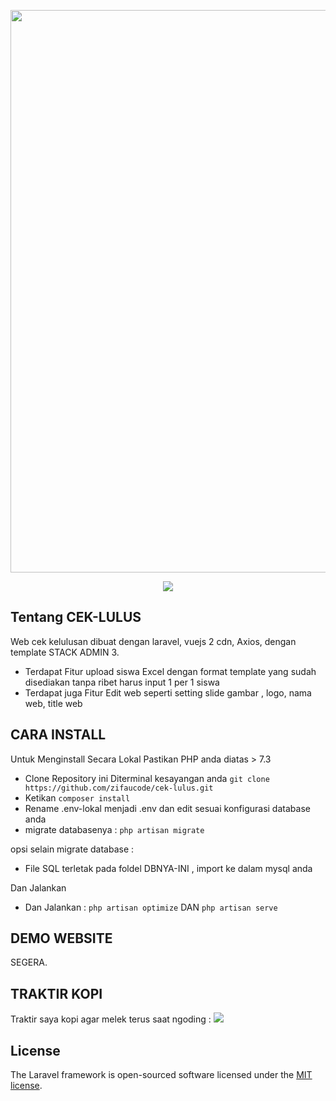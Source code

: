<p align="center"><a href="https://github.com/zifaucode/cek-lulus" target="_blank"><img src="https://user-images.githubusercontent.com/33486013/164989084-586c08af-43ea-4f59-93dd-54f25f22c830.png" width="900"></a></p>

<p align="center">
<a href="https://trakteer.id/zifau"><img src="https://img.shields.io/static/v1?label=Trakteer&message=zifaucode&color=C02433"></a>
</p>

## Tentang CEK-LULUS

Web cek kelulusan dibuat dengan laravel, vuejs 2 cdn, Axios, dengan template STACK ADMIN 3.

-   Terdapat Fitur upload siswa Excel dengan format template yang sudah disediakan tanpa ribet harus input 1 per 1 siswa
-   Terdapat juga Fitur Edit web seperti setting slide gambar , logo, nama web, title web

## CARA INSTALL

Untuk Menginstall Secara Lokal Pastikan PHP anda diatas > 7.3

-   Clone Repository ini Diterminal kesayangan anda `git clone https://github.com/zifaucode/cek-lulus.git`
-   Ketikan `composer install`
-   Rename .env-lokal menjadi .env dan edit sesuai konfigurasi database anda
-   migrate databasenya : `php artisan migrate`

opsi selain migrate database :

-   File SQL terletak pada foldel DBNYA-INI , import ke dalam mysql anda

Dan Jalankan

-   Dan Jalankan : `php artisan optimize` DAN `php artisan serve`

## DEMO WEBSITE

SEGERA.

## TRAKTIR KOPI

Traktir saya kopi agar melek terus saat ngoding : <a href="https://trakteer.id/zifau"><img src="https://img.shields.io/static/v1?label=Trakteer&message=zifaucode&color=C02433"></a>

## License

The Laravel framework is open-sourced software licensed under the [MIT license](https://opensource.org/licenses/MIT).
